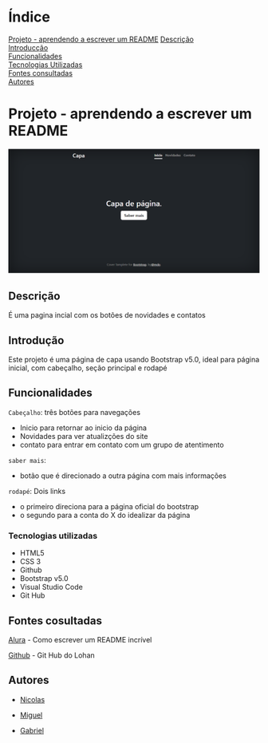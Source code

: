 # Índice

[Projeto - aprendendo a escrever um README](#projeto---aprendendo-a-escrever-um-readme) 
[Descrição](#descri%C3%A7%C3%A3o)  
[Introducção](#introduc%C3%A7%C3%A3o)  
[Funcionalidades](#funcionalidades)  
[Tecnologias Utilizadas](#tecnologias-utilizadas)  
[Fontes consultadas](#fontes-consultadas)  
[Autores](https://github.com/miguelitto16/portifolio-pessoal#autores)  

# Projeto - aprendendo a escrever um README

![Imagem](https://github.com/miguelitto16/portifolio-pessoal/blob/main/Img/tela.png)

## Descrição
É uma pagina incial com os botões de novidades e contatos

## Introdução
Este projeto é uma página de capa  usando Bootstrap v5.0, ideal para página inicial, com cabeçalho, seção principal e rodapé

## Funcionalidades
`Cabeçalho`: três botões para navegações 
* Inicio para retornar ao inicio da página
* Novidades para ver atualizções do site
* contato para entrar em contato com um grupo de atentimento

`saber mais`:
* botão que é direcionado a outra página com mais informações

 `rodapé`: Dois links 
 * o primeiro  direciona para a página oficial do bootstrap 
 * o segundo para a conta do X do idealizar da página



### Tecnologias utilizadas
* HTML5
* CSS 3
* Github
* Bootstrap v5.0
* Visual Studio Code
* Git Hub
## Fontes cosultadas
 [Alura](https://www.alura.com.br/artigos/escrever-bom-readme) - Como escrever um README incrível

 [Github](https://gist.github.com/lohhans/f8da0b147550df3f96914d3797e9fb89) - Git Hub do Lohan
 
## Autores
* [Nicolas](https://github.com/NicolasMussi89) 

* [Miguel](https://github.com/miguelitto16)

* [Gabriel](https://github.com/Braboalenda04)

